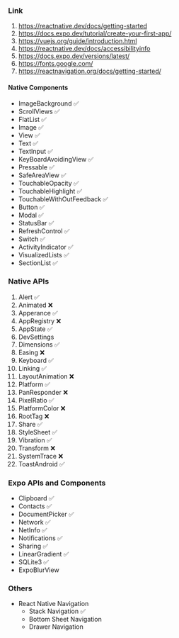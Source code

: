 ### Link

1. https://reactnative.dev/docs/getting-started
2. https://docs.expo.dev/tutorial/create-your-first-app/
3. https://vuejs.org/guide/introduction.html
4. https://reactnative.dev/docs/accessibilityinfo
5. https://docs.expo.dev/versions/latest/
6. https://fonts.google.com/
7. https://reactnavigation.org/docs/getting-started/

#### Native Components

- ImageBackground ✅
- ScrollViews ✅
- FlatList ✅
- Image ✅
- View ✅
- Text ✅
- TextInput ✅
- KeyBoardAvoidingView ✅
- Pressable ✅
- SafeAreaView ✅
- TouchableOpacity ✅
- TouchableHighlight ✅
- TouchableWithOutFeedback ✅
- Button ✅
- Modal ✅
- StatusBar ✅
- RefreshControl ✅
- Switch ✅
- ActivityIndicator ✅
- VisualizedLists ✅
- SectionList ✅

### Native APIs

1. Alert ✅
2. Animated ❌
3. Apperance ✅
4. AppRegistry ❌
5. AppState ✅
6. DevSettings
7. Dimensions ✅
8. Easing ❌
9. Keyboard ✅
10. Linking ✅
11. LayoutAnimation ❌
12. Platform ✅
13. PanResponder ❌
14. PixelRatio ✅
15. PlatformColor ❌
16. RootTag ❌
17. Share ✅
18. StyleSheet ✅
19. Vibration ✅
20. Transform ❌
21. SystemTrace ❌
22. ToastAndroid ✅

### Expo APIs and Components

- Clipboard ✅
- Contacts ✅
- DocumentPicker ✅
- Network ✅
- NetInfo ✅
- Notifications ✅
- Sharing ✅
- LinearGradient ✅
- SQLite3 ✅
- ExpoBlurView

### Others

- React Native Navigation
  - Stack Navigation ✅
  - Bottom Sheet Navigation
  - Drawer Navigation
